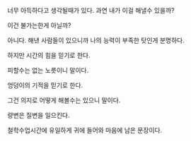 너무 아득하다고 생각될때가 있다. 과연 내가 이걸 해낼수 있을까?



이건 불가는한게 아닐까? 



아니다. 해낸 사람들이 있으니까 나의 능력이 부족한 탓인게 분명하다.



하지만 시간의 힘을 믿기로 한다. 



피할수는 없는 노릇이니 말이다.



엉덩이의 기적을 믿기로 한다.



그건 의지로 어떻게 해볼수는 있으니 말이다.



량변은 질변을 일으킨다. 



철학수업시간에 유일하게 귀에 들어와 마음에 남은 문장이다.